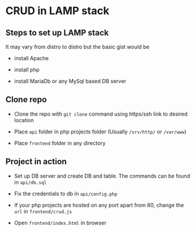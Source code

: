 # CRUD in LAMP stack

## Steps to set up LAMP stack

It may vary from distro to distro but the basic gist would be

- install Apache

- install php

- install MariaDb or any MySql based DB server

## Clone repo

- Clone the repo with `git clone` command using https/ssh link to desired location

- Place `api` folder in php projects folder (Usually `/srv/http/` or `/var/www`)

- Place `frontend` folder in any directory

## Project in action

- Set up DB server and create DB and table. The commands can be found in `api/db.sql`

- Fix the credentials to db in `api/config.php`

- If your php projects are hosted on any port apart from 80, change the `url` in `frontend/crud.js` 

- Open `frontend/index.html` in browser